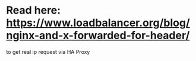 # Read here: https://www.loadbalancer.org/blog/nginx-and-x-forwarded-for-header/
to get real ip request via HA Proxy
